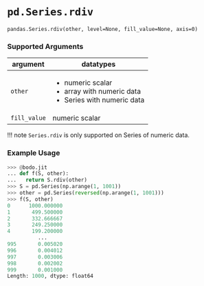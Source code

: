 # `pd.Series.rdiv`

`pandas.Series.rdiv(other, level=None, fill_value=None, axis=0)`

### Supported Arguments

| argument | datatypes |
|--------------|------------------------------------------------------------------------------------------------------------|
| `other` | <ul><li> numeric scalar </li><li> array with numeric data </li><li> Series with numeric data </li></ul> |
| `fill_value` | numeric scalar |

!!! note
`Series.rdiv` is only supported on Series of numeric data.

### Example Usage

```py
>>> @bodo.jit
... def f(S, other):
...   return S.rdiv(other)
>>> S = pd.Series(np.arange(1, 1001))
>>> other = pd.Series(reversed(np.arange(1, 1001)))
>>> f(S, other)
0      1000.000000
1       499.500000
2       332.666667
3       249.250000
4       199.200000
          ...
995       0.005020
996       0.004012
997       0.003006
998       0.002002
999       0.001000
Length: 1000, dtype: float64
```
